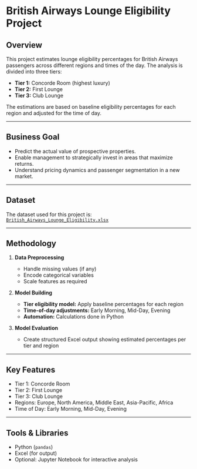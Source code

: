 # British Airways Lounge Eligibility Project

## Overview
This project estimates lounge eligibility percentages for British Airways passengers
across different regions and times of the day. The analysis is divided into three tiers:
- **Tier 1:** Concorde Room (highest luxury)
- **Tier 2:** First Lounge
- **Tier 3:** Club Lounge

The estimations are based on baseline eligibility percentages for each region
and adjusted for the time of day.

---

## Business Goal
- Predict the actual value of prospective properties.
- Enable management to strategically invest in areas that maximize returns.
- Understand pricing dynamics and passenger segmentation in a new market.

---

## Dataset
The dataset used for this project is:  
[`British_Airways_Lounge_Eligibility.xlsx`](./British_Airways_Lounge_Eligibility.xlsx)

---

## Methodology
1. **Data Preprocessing**
   - Handle missing values (if any)
   - Encode categorical variables
   - Scale features as required

2. **Model Building**
   - **Tier eligibility model:** Apply baseline percentages for each region
   - **Time-of-day adjustments:** Early Morning, Mid-Day, Evening
   - **Automation:** Calculations done in Python

3. **Model Evaluation**
   - Create structured Excel output showing estimated percentages per tier and region

---

## Key Features
- Tier 1: Concorde Room
- Tier 2: First Lounge
- Tier 3: Club Lounge
- Regions: Europe, North America, Middle East, Asia-Pacific, Africa
- Time of Day: Early Morning, Mid-Day, Evening

---

## Tools & Libraries
- Python (`pandas`)
- Excel (for output)
- Optional: Jupyter Notebook for interactive analysis
